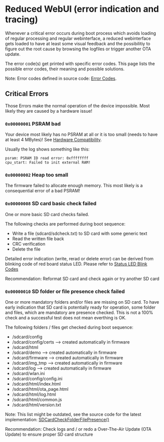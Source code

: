 # Reduced WebUI (error indication and tracing)

Whenever a critical error occurs during boot process which avoids loading of regular processing and regular webinterface, a reduced webinterface gets loaded to have at least some visual feedback and the possibilitiy to figure out the root cause by browsing the logfiles or trigger another OTA update.

The error code(s) get printed with specific error codes. This page lists the possible error codes, their meaning and possible solutions.

Note: Error codes defined in source code: [Error Codes](https://github.com/Slider0007/AI-on-the-edge-device/blob/develop/code/components/jomjol_helper/system.h).


## Critical Errors
Those Errors make the normal operation of the device impossible.
Most likely they are caused by a hardware issue!

### `0x00000001` PSRAM bad
Your device most likely has no PSRAM at all or it is too small (needs to have at least 4 MBytes)!
See [Hardware Compatibility](../Hardware-Compatibility).

Usually the log shows something like this:
```
psram: PSRAM ID read error: 0xffffffff
cpu_start: Failed to init external RAM!
```

### `0x00000002` Heap too small
The firmware failed to allocate enough memory. This most likely is a consequential error of a bad PSRAM!

### `0x00000008` SD card basic check failed
One or more basic SD card checks failed.

The following checks are performed during boot sequence:

 - Write a file (sdcard/sdcheck.txt) to SD card with some generic text
 - Read the written file back
 - CRC verification
 - Delete the file

Detailed error indication (write, rerad or delete error) can be derived from blinking code of red board status LED. Please refer to [Status LED Blink Codes](StatusLED_BlinkCodes.md)

Recommendation: Reformat SD card and check again or try another SD card

### `0x00000010` SD folder or file presence check failed
One or more mandatory folders and/or files are missing on SD card.
To have early indication that SD card is potentially ready for operation, some folder and files, which are mandatory are presence checked. This is not a 100% check and a successful test does not mean everthing is OK.

The following folders / files get checked during boot sequence:

- /sdcard/config
- /sdcard/config/certs --> created automatically in firmware
- /sdcard/html
- /sdcard/demo --> created automatically in firmware
- /sdcard/firmware --> created automatically in firmware
- /sdcard/img_tmp --> created automatically in firmware
- /sdcard/log --> created automatically in firmware
- /sdcard/wlan.ini
- /sdcard/config/config.ini
- /sdcard/html/index.html
- /sdcard/html/ota_page.html
- /sdcard/html/log.html
- /sdcard/html/common.js
- /sdcard/html/version.txt

Note: This list might be outdated, see the source code for the latest implementation: [SDCardCheckFolderFilePresence()](https://github.com/slider0007/AI-on-the-edge-device/blob/develop/code/components/jomjol_helper/sdcard_check.cpp#L14)

Recommendation: Check logs and / or redo a Over-The-Air Update (OTA Update) to ensure proper SD card structure
